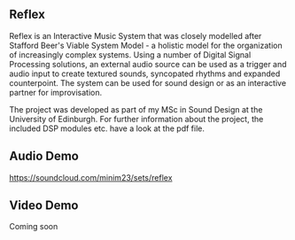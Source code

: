 ## Reflex

Reflex is an Interactive Music System that was closely modelled after Stafford Beer's Viable System Model - a holistic model for the organization of increasingly complex systems. Using a number of Digital Signal Processing solutions, an external audio source can be used as a trigger and audio input to create textured sounds, syncopated rhythms and expanded counterpoint. The system can be used for sound design or as an interactive partner for improvisation.

The project was developed as part of my MSc in Sound Design at the University of Edinburgh. For further information about the project, the included DSP modules etc. have a look at the pdf file.

## Audio Demo

https://soundcloud.com/minim23/sets/reflex

## Video Demo

Coming soon
